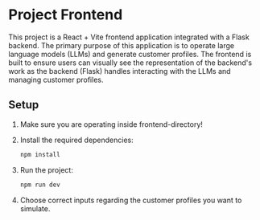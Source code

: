 # Project Frontend

This project is a React + Vite frontend application integrated with a Flask backend. The primary purpose of this application is to operate large language models (LLMs) and generate customer profiles. The frontend is built to ensure users can visually see the representation of the backend's work as the backend (Flask) handles interacting with the LLMs and managing customer profiles.

## Setup

1. Make sure you are operating inside frontend-directory!

1. Install the required dependencies:

   ```bash
   npm install
   ```

1. Run the project:

   ```bash
   npm run dev
   ```

1. Choose correct inputs regarding the customer profiles you want to simulate.

